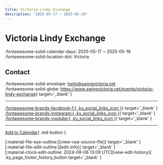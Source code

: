 ```yaml
---
title: Victoria Lindy Exchange
description: "2025-05-17 ~ 2025-05-19"
---
```


# Victoria Lindy Exchange 

:fontawesome-solid-calendar-days: 2025-05-17 ~ 2025-05-19  
:fontawesome-solid-location-dot: Victoria  

## Contact

:fontawesome-solid-envelope: <hello@swingvictoria.net>  
:fontawesome-solid-globe: <https://www.swingvictoria.net/events/victoria-lindy-exchange>{ target='_blank' }  

---

 [:fontawesome-brands-facebook-f:{ .ky_social_links_icon }](https://www.facebook.com/SwingVictoria){ target='_blank' } [:fontawesome-brands-instagram:{ .ky_social_links_icon }](https://instagram.com/swingvictoria){ target='_blank' } [:fontawesome-brands-youtube:{ .ky_social_links_icon }](https://youtube.com/@SwingDanceVictoria){ target='_blank' }

---

[Add to Calendar](https://swing.news/ics/en/2025/ca/victoria-lindy-exchange-2025.ics){ .md-button }

<div class="ky_page_footer" markdown>
<div class="ky_page_footer_trailing" markdown="span">
[:material-file-eye-outline:][view-raw-source-file]{ target='_blank' }
[:material-file-edit-outline:][edit-info]{ target='_blank' }
</div>
<div class="ky_page_footer_leading" markdown="span">
[:material-clock-edit-outline: 2024-08-06 13:09 UTC][view-edit-history]{ .ky_page_footer_history_button target='_blank' }
</div>
</div>

[view-raw-source-file]: https://github.com/swingdance/events/blob/main/2025/ca/victoria-lindy-exchange-2025.json "View Raw Source File"
[edit-info]: https://github.com/swingdance/events/issues/new?assignees=&labels=update+event&projects=&template=03-update_entity.yml&title=%5B2025%2Fca%5D%20Victoria%20Lindy%20Exchange&region=ca&year=2025&id=victoria-lindy-exchange-2025&name=Victoria%20Lindy%20Exchange&org_id= "Edit Info"

[view-edit-history]: https://github.com/swingdance/events/commits/main/2025/ca/victoria-lindy-exchange-2025.json "View Edit History"
